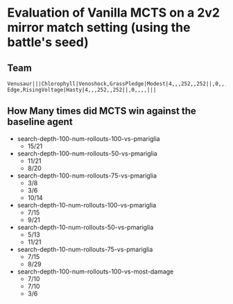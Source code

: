 # Evaluation of Vanilla MCTS on a 2v2 mirror match setting (using the battle's seed)

## Team

```
Venusaur|||Chlorophyll|Venoshock,GrassPledge|Modest|4,,,252,,252||,0,,,,|||]Pikachu|||LightningRod|Double-Edge,RisingVoltage|Hasty|4,,,252,,252||,0,,,,|||
```

## How Many times did MCTS win against the baseline agent

- search-depth-100-num-rollouts-100-vs-pmariglia
    - 15/21
- search-depth-100-num-rollouts-50-vs-pmariglia
    - 11/21
    - 8/20
- search-depth-100-num-rollouts-75-vs-pmariglia
    - 3/8
    - 3/6
    - 10/14
- search-depth-10-num-rollouts-100-vs-pmariglia
    - 7/15
    - 9/21
- search-depth-10-num-rollouts-50-vs-pmariglia
    - 5/13
    - 11/21
- search-depth-10-num-rollouts-75-vs-pmariglia
    - 7/15
    - 8/29
- search-depth-100-num-rollouts-100-vs-most-damage
    - 7/10
    - 7/10
    - 3/6

